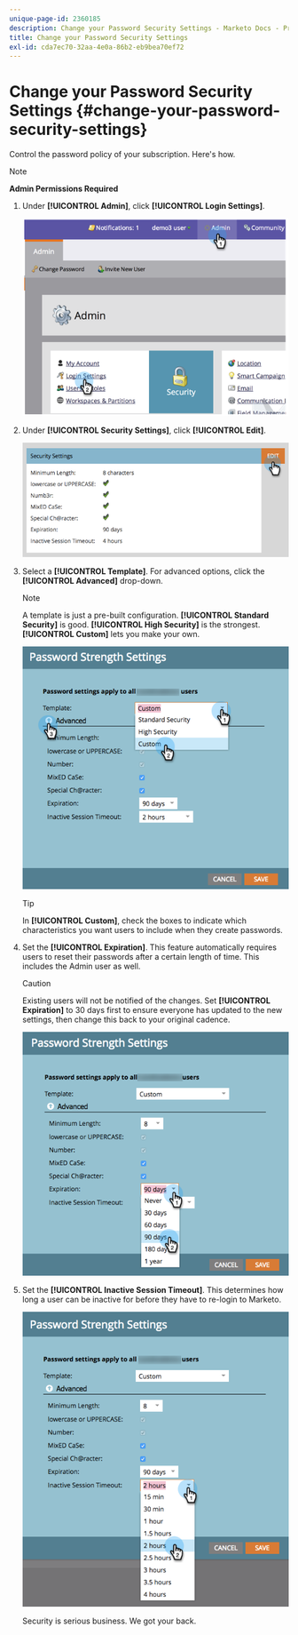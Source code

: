 ```yaml
---
unique-page-id: 2360185
description: Change your Password Security Settings - Marketo Docs - Product Documentation
title: Change your Password Security Settings
exl-id: cda7ec70-32aa-4e0a-86b2-eb9bea70ef72
---
```

# Change your Password Security Settings {#change-your-password-security-settings}

Control the password policy of your subscription. Here's how.

>[!NOTE]
>
>**Admin Permissions Required**

1. Under **[!UICONTROL Admin]**, click **[!UICONTROL Login Settings]**.

   ![](assets/image2014-9-16-12-3a41-3a40.png)

1. Under **[!UICONTROL Security Settings]**, click **[!UICONTROL Edit]**.

   ![](assets/passwordsettings-hand.png)

1. Select a **[!UICONTROL Template]**. For advanced options, click the **[!UICONTROL Advanced]** drop-down.

   >[!NOTE]
   >
   >A template is just a pre-built configuration. **[!UICONTROL Standard Security]** is good. **[!UICONTROL High Security]** is the strongest. **[!UICONTROL Custom]** lets you make your own.

   ![](assets/passwordstrength.png)

   >[!TIP]
   >
   >In **[!UICONTROL Custom]**, check the boxes to indicate which characteristics you want users to include when they create passwords.

1. Set the **[!UICONTROL Expiration]**. This feature automatically requires users to reset their passwords after a certain length of time. This includes the Admin user as well.

   >[!CAUTION]
   >
   >Existing users will not be notified of the changes. Set **[!UICONTROL Expiration]** to 30 days first to ensure everyone has updated to the new settings, then change this back to your original cadence.

   ![](assets/expiration.png)

1. Set the **[!UICONTROL Inactive Session Timeout]**. This determines how long a user can be inactive for before they have to re-login to Marketo.

   ![](assets/inactivesession.png)

   Security is serious business. We got your back.
